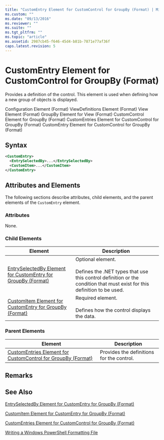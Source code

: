 ```yaml
---
title: "CustomEntry Element for CustomControl for GroupBy (Format) | Microsoft Docs"
ms.custom: ""
ms.date: "09/13/2016"
ms.reviewer: ""
ms.suite: ""
ms.tgt_pltfrm: ""
ms.topic: "article"
ms.assetid: 2987cb45-f646-45d4-b81b-7871e77af36f
caps.latest.revision: 5
---
```

# CustomEntry Element for CustomControl for GroupBy (Format)

Provides a definition of the control. This element is used when defining how a new group of objects is displayed.

Configuration Element (Format)
ViewDefinitions Element (Format)
View Element (Format)
GroupBy Element for View (Format)
CustomControl Element for GroupBy (Format)
CustomEntries Element for CustomControl for GroupBy (Format)
CustomEntry Element for CustomControl for GroupBy (Format)

## Syntax

```xml
<CustomEntry>
  <EntrySelectedBy>...</EntrySelectedBy>
  <CustomItem>...</CustomItem>
</CustomEntry>
```

## Attributes and Elements

The following sections describe attributes, child elements, and the parent elements of the `CustomEntry` element.

### Attributes

None.

### Child Elements

|Element|Description|
|-------------|-----------------|
|[EntrySelectedBy Element for CustomEntry for GroupBy (Format)](./entryselectedby-element-for-customentry-for-groupby-format.md)|Optional element.<br /><br /> Defines the .NET types that use this control definition or the condition that must exist for this definition to be used.|
|[CustomItem Element for CustomEntry for GroupBy (Format)](./customitem-element-for-customentry-for-groupby-format.md)|Required element.<br /><br /> Defines how the control displays the data.|

### Parent Elements

|Element|Description|
|-------------|-----------------|
|[CustomEntries Element for CustomControl for GroupBy (Format)](./customentries-element-for-customcontrol-for-groupby-format.md)|Provides the definitions for the control.|

## Remarks

## See Also

[EntrySelectedBy Element for CustomEntry for GroupBy (Format)](./entryselectedby-element-for-customentry-for-groupby-format.md)

[CustomItem Element for CustomEntry for GroupBy (Format)](./customitem-element-for-customentry-for-groupby-format.md)

[CustomEntries Element for CustomControl for GroupBy (Format)](./customentries-element-for-customcontrol-for-groupby-format.md)

[Writing a Windows PowerShell Formatting File](./writing-a-powershell-formatting-file.md)
